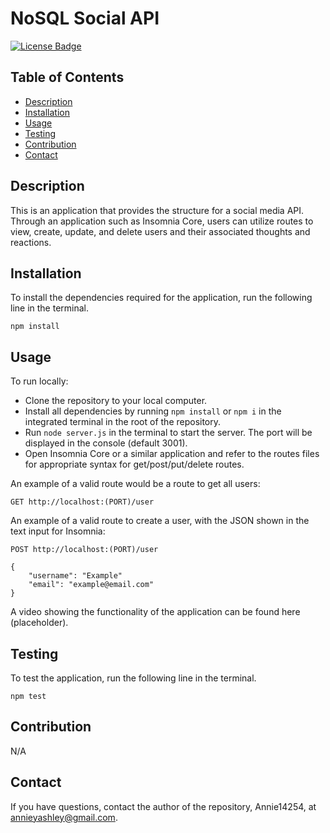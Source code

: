 # NoSQL Social API
[![License Badge](https://img.shields.io/badge/License-MIT-green.svg)](https://opensource.org/licenses/MIT)

## Table of Contents
- [Description](#Description)
- [Installation](#Installation)
- [Usage](#Usage)
- [Testing](#Testing)
- [Contribution](#Contribution)
- [Contact](#Contact)

## Description
This is an application that provides the structure for a social media API. Through an application such as Insomnia Core, users can utilize routes to view, create, update, and delete users and their associated thoughts and reactions.

## Installation
To install the dependencies required for the application, run the following line in the terminal.

```
npm install
```

## Usage
To run locally: 
- Clone the repository to your local computer.
- Install all dependencies by running ```npm install``` or ```npm i``` in the integrated terminal in the root of the repository.
- Run ```node server.js``` in the terminal to start the server. The port will be displayed in the console (default 3001).
- Open Insomnia Core or a similar application and refer to the routes files for appropriate syntax for get/post/put/delete routes.

An example of a valid route would be a route to get all users: 
```
GET http://localhost:(PORT)/user
```

An example of a valid route to create a user, with the JSON shown in the text input for Insomnia:
```
POST http://localhost:(PORT)/user

{
    "username": "Example"
    "email": "example@email.com"
}
```

A video showing the functionality of the application can be found here (placeholder).

## Testing
To test the application, run the following line in the terminal.

```
npm test
```

## Contribution
N/A

## Contact
If you have questions, contact the author of the repository, Annie14254, at annieyashley@gmail.com.

